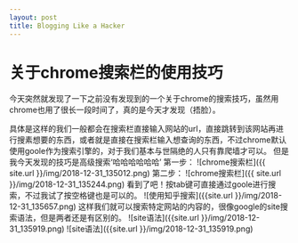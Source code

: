 ```yaml
---
layout: post
title: Blogging Like a Hacker
---
```

关于chrome搜索栏的使用技巧
========================

  今天突然就发现了一下之前没有发现到的一个关于chrome的搜索技巧，虽然用chrome也用了很长一段时间了，真的是今天才发现（捂脸）。

  具体是这样的我们一般都会在搜索栏直接输入网站的url，直接跳转到该网站再进行搜素想要的东西，或者就是直接在搜索栏输入想查询的东西，不过chrome默认使用goole作为搜索引擎的，对于我们基本与世隔绝的人只有靠爬墙才可以。
  但是我今天发现的技巧是高级搜索‘哈哈哈哈哈哈’
  第一步：
  ![chrome搜索栏]({{ site.url }}/img/2018-12-31_135012.png)
  第二步：
  ![chrome搜索栏]({{ site.url }}/img/2018-12-31_135244.png)
  看到了吧！按tab键可直接通过goole进行搜索，不过我试了按空格键也是可以的。
  ![使用知乎搜索]({{site.url }}/img/2018-12-31_135657.png)
  这样我们就可以搜索特定网站的内容的，很像google的site搜索语法，但是两者还是有区别的。
  ![site语法]({{site.url }}/img/2018-12-31_135919.png)
  ![site语法]({{site.url }}/img/2018-12-31_135919.png)

